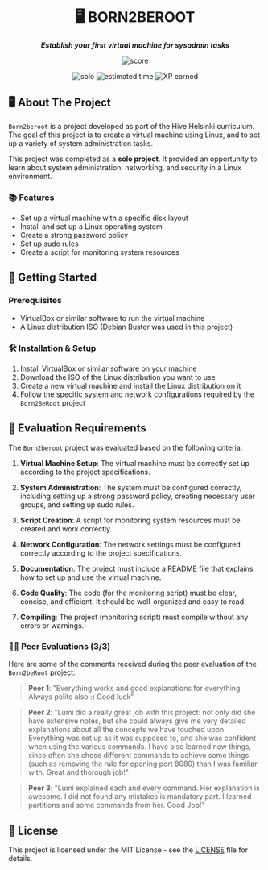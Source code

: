 <h1 align="center">
	🖥️ BORN2BEROOT
</h1>

<p align="center">
	<b><i>Establish your first virtual machine for sysadmin tasks</i></b><br>
</p>

<p align="center">
    <img alt="score" src="https://img.shields.io/badge/score-100%2F100-brightgreen" />
<p align="center">
    <img alt="solo" src="https://img.shields.io/badge/solo-yellow" />
    <img alt="estimated time" src="https://img.shields.io/badge/time%20spent-40%20hours-blue" />
    <img alt="XP earned" src="https://img.shields.io/badge/XP%20earned-577-orange" />
</p>

## 🖥️ About The Project

`Born2beroot` is a project developed as part of the Hive Helsinki curriculum. The goal of this project is to create a virtual machine using Linux, and to set up a variety of system administration tasks.

This project was completed as a **solo project**. It provided an opportunity to learn about system administration, networking, and security in a Linux environment.

### 📚 Features

* Set up a virtual machine with a specific disk layout
* Install and set up a Linux operating system
* Create a strong password policy
* Set up sudo rules
* Create a script for monitoring system resources

## 🏁 Getting Started

### Prerequisites

* VirtualBox or similar software to run the virtual machine
* A Linux distribution ISO (Debian Buster was used in this project)

### 🛠️ Installation & Setup

1. Install VirtualBox or similar software on your machine
2. Download the ISO of the Linux distribution you want to use
3. Create a new virtual machine and install the Linux distribution on it
4. Follow the specific system and network configurations required by the `Born2BeRoot` project

## 📝 Evaluation Requirements

The `Born2beroot` project was evaluated based on the following criteria:

1. **Virtual Machine Setup**: The virtual machine must be correctly set up according to the project specifications.

2. **System Administration**: The system must be configured correctly, including setting up a strong password policy, creating necessary user groups, and setting up sudo rules.

3. **Script Creation**: A script for monitoring system resources must be created and work correctly.

4. **Network Configuration**: The network settings must be configured correctly according to the project specifications.

5. **Documentation**: The project must include a README file that explains how to set up and use the virtual machine.

6. **Code Quality**: The code (for the monitoring script) must be clear, concise, and efficient. It should be well-organized and easy to read.

7. **Compiling**: The project (monitoring script) must compile without any errors or warnings.

### 🧑‍💻 Peer Evaluations (3/3)

Here are some of the comments received during the peer evaluation of the `Born2beRoot` project:

> **Peer 1**: "Everything works and good explanations for everything. Always polite also :) Good luck"

> **Peer 2**: "Lumi did a really great job with this project: not only did she have extensive notes, but she could always give me very detailed explanations about all the concepts we have touched upon. Everything was set up as it was supposed to, and she was confident when using the various commands. I have also learned new things, since often she chose different commands to achieve some things (such as removing the rule for opening port 8080) than I was familiar with. Great and thorough job!"

> **Peer 3**: "Lumi explained each and every command. Her explanation is awesome. I did not found any mistakes is mandatory part. I learned partitions and some commands from her. Good Job!"

## 📝 License

This project is licensed under the MIT License - see the [LICENSE](https://github.com/lkilpela/Born2BeRoot/blob/main/LICENSE) file for details.